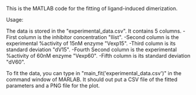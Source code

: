 This is the MATLAB code for the fitting of ligand-induced dimerization.

Usage:

The data is stored in the "experimental_data.csv". It contains 5 columns.
-First column is the inhibitor concentration "Ilist". 
-Second column is the experimental %activity of 15nM enzyme "Vexp15". 
-Third column is its standard deviation "dV15". 
-Fourth Second column is the experimental %activity of 60nM enzyme "Vexp60".
-Fifth column is its standard deviation "dV60". 

To fit the data, you can type in "main_fit('experimental_data.csv')" in the command window of MARLAB. It should out put a CSV file of the fitted parameters and a PNG file for the plot.
